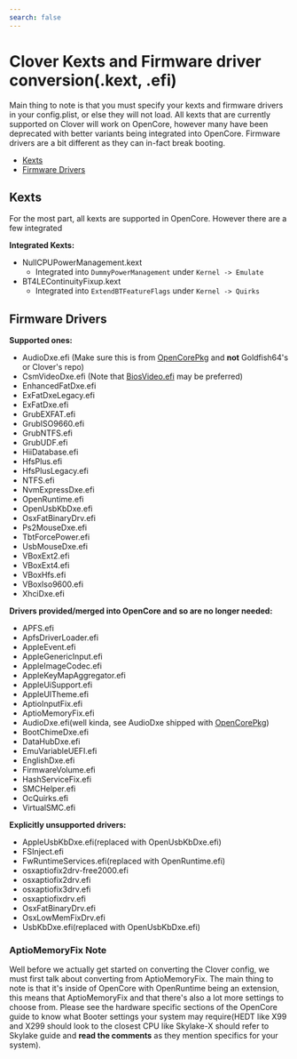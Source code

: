 ```yaml
---
search: false
---
```


# Clover Kexts and Firmware driver conversion(.kext, .efi)

Main thing to note is that you must specify your kexts and firmware drivers in your config.plist, or else they will not load. All kexts that are currently supported on Clover will work on OpenCore, however many have been deprecated with better variants being integrated into OpenCore. Firmware drivers are a bit different as they can in-fact break booting.

* [Kexts](#kexts)
* [Firmware Drivers](#firmware-drivers)

## Kexts

For the most part, all kexts are supported in OpenCore. However there are a few integrated

**Integrated Kexts:**

* NullCPUPowerManagement.kext
  * Integrated into `DummyPowerManagement` under `Kernel -> Emulate`
* BT4LEContinuityFixup.kext
  * Integrated into `ExtendBTFeatureFlags` under `Kernel -> Quirks`

## Firmware Drivers

**Supported ones:**

* AudioDxe.efi (Make sure this is from [OpenCorePkg](https://github.com/acidanthera/OpenCorePkg) and **not** Goldfish64's or Clover's repo)
* CsmVideoDxe.efi (Note that [BiosVideo.efi](https://github.com/acidanthera/DuetPkg) may be preferred)
* EnhancedFatDxe.efi
* ExFatDxeLegacy.efi
* ExFatDxe.efi
* GrubEXFAT.efi
* GrubISO9660.efi
* GrubNTFS.efi
* GrubUDF.efi
* HiiDatabase.efi
* HfsPlus.efi
* HfsPlusLegacy.efi
* NTFS.efi
* NvmExpressDxe.efi
* OpenRuntime.efi
* OpenUsbKbDxe.efi
* OsxFatBinaryDrv.efi
* Ps2MouseDxe.efi
* TbtForcePower.efi
* UsbMouseDxe.efi
* VBoxExt2.efi
* VBoxExt4.efi
* VBoxHfs.efi
* VBoxIso9600.efi
* XhciDxe.efi

**Drivers provided/merged into OpenCore and so are no longer needed:**

* APFS.efi
* ApfsDriverLoader.efi
* AppleEvent.efi
* AppleGenericInput.efi
* AppleImageCodec.efi
* AppleKeyMapAggregator.efi
* AppleUiSupport.efi
* AppleUITheme.efi
* AptioInputFix.efi
* AptioMemoryFix.efi
* AudioDxe.efi(well kinda, see AudioDxe shipped with [OpenCorePkg](https://github.com/acidanthera/OpenCorePkg))
* BootChimeDxe.efi
* DataHubDxe.efi
* EmuVariableUEFI.efi
* EnglishDxe.efi
* FirmwareVolume.efi
* HashServiceFix.efi
* SMCHelper.efi
* OcQuirks.efi
* VirtualSMC.efi

**Explicitly unsupported drivers:**

* AppleUsbKbDxe.efi(replaced with OpenUsbKbDxe.efi)
* FSInject.efi
* FwRuntimeServices.efi(replaced with OpenRuntime.efi)
* osxaptiofix2drv-free2000.efi
* osxaptiofix2drv.efi
* osxaptiofix3drv.efi
* osxaptiofixdrv.efi
* OsxFatBinaryDrv.efi
* OsxLowMemFixDrv.efi
* UsbKbDxe.efi(replaced with OpenUsbKbDxe.efi)

### AptioMemoryFix Note

Well before we actually get started on converting the Clover config, we must first talk about converting from AptioMemoryFix. The main thing to note is that it's inside of OpenCore with OpenRuntime being an extension, this means that AptioMemoryFix and that there's also a lot more settings to choose from. Please see the hardware specific sections of the OpenCore guide to know what Booter settings your system may require(HEDT like X99 and X299 should look to the closest CPU like Skylake-X should refer to Skylake guide and **read the comments** as they mention specifics for your system).
